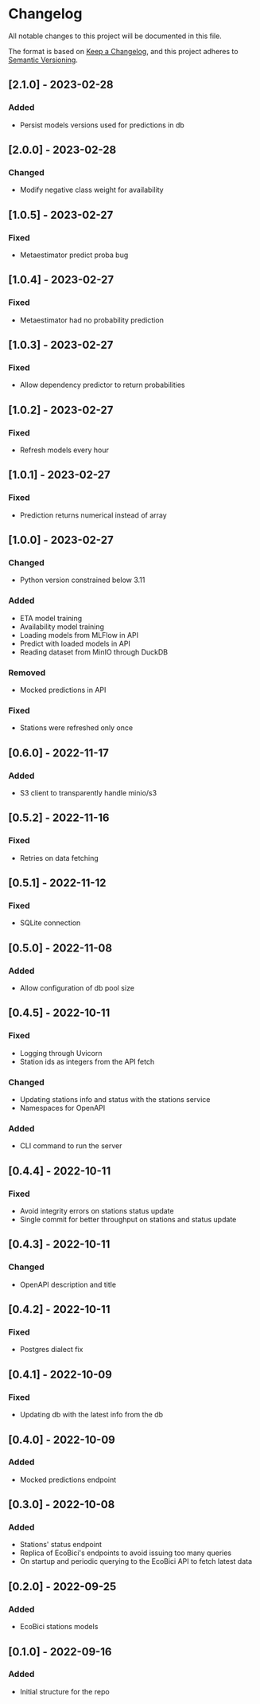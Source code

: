 # Changelog

All notable changes to this project will be documented in this file.

The format is based on [Keep a Changelog](https://keepachangelog.com/en/1.0.0/),
and this project adheres to [Semantic Versioning](https://semver.org/spec/v2.0.0.html).

## [2.1.0] - 2023-02-28
### Added
- Persist models versions used for predictions in db

## [2.0.0] - 2023-02-28
### Changed
- Modify negative class weight for availability

## [1.0.5] - 2023-02-27
### Fixed
- Metaestimator predict proba bug

## [1.0.4] - 2023-02-27
### Fixed
- Metaestimator had no probability prediction

## [1.0.3] - 2023-02-27
### Fixed
- Allow dependency predictor to return probabilities

## [1.0.2] - 2023-02-27
### Fixed
- Refresh models every hour

## [1.0.1] - 2023-02-27
### Fixed
- Prediction returns numerical instead of array

## [1.0.0] - 2023-02-27
### Changed
- Python version constrained below 3.11

### Added
- ETA model training
- Availability model training
- Loading models from MLFlow in API
- Predict with loaded models in API
- Reading dataset from MinIO through DuckDB

### Removed
- Mocked predictions in API

### Fixed
- Stations were refreshed only once

## [0.6.0] - 2022-11-17
### Added
- S3 client to transparently handle minio/s3

## [0.5.2] - 2022-11-16
### Fixed
- Retries on data fetching

## [0.5.1] - 2022-11-12
### Fixed
- SQLite connection

## [0.5.0] - 2022-11-08
### Added
- Allow configuration of db pool size

## [0.4.5] - 2022-10-11
### Fixed
- Logging through Uvicorn
- Station ids as integers from the API fetch

### Changed
- Updating stations info and status with the stations service
- Namespaces for OpenAPI

### Added
- CLI command to run the server

## [0.4.4] - 2022-10-11
### Fixed
- Avoid integrity errors on stations status update
- Single commit for better throughput on stations and status update

## [0.4.3] - 2022-10-11
### Changed
- OpenAPI description and title

## [0.4.2] - 2022-10-11
### Fixed
- Postgres dialect fix

## [0.4.1] - 2022-10-09
### Fixed
- Updating db with the latest info from the db

## [0.4.0] - 2022-10-09
### Added
- Mocked predictions endpoint

## [0.3.0] - 2022-10-08
### Added
- Stations' status endpoint
- Replica of EcoBici's endpoints to avoid issuing too many queries
- On startup and periodic querying to the EcoBici API to fetch latest data

## [0.2.0] - 2022-09-25
### Added
- EcoBici stations models

## [0.1.0] - 2022-09-16
### Added
- Initial structure for the repo
